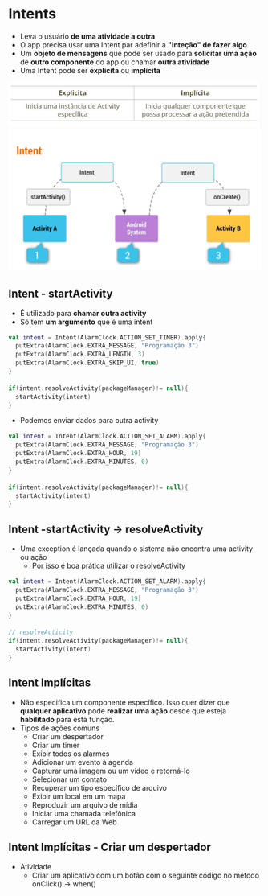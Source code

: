 # Intents

- Leva o usuário **de uma atividade a outra**
- O app precisa usar uma Intent par adefinir a **"inteção" de fazer algo**
- Um **objeto de mensagens** que pode ser usado para **solicitar uma ação** de **outro componente** do app ou chamar **outra atividade**
- Uma Intent pode ser **explícita** ou **implícita**

<img src=".assets/93.JPG">

<img src=".assets/94.jpg">

## Intent - startActivity

- É utilizado para **chamar outra activity**
- Só tem **um argumento** que é uma intent

```kotlin
val intent = Intent(AlarmClock.ACTION_SET_TIMER).apply{
  putExtra(AlarmClock.EXTRA_MESSAGE, "Programação 3")
  putExtra(AlarmClock.EXTRA_LENGTH, 3)
  putExtra(AlarmClock.EXTRA_SKIP_UI, true)
}

if(intent.resolveActivity(packageManager)!= null){
  startActivity(intent)
}
```

- Podemos enviar dados para outra activity

```kotlin
val intent = Intent(AlarmClock.ACTION_SET_ALARM).apply{
  putExtra(AlarmClock.EXTRA_MESSAGE, "Programação 3")
  putExtra(AlarmClock.EXTRA_HOUR, 19)
  putExtra(AlarmClock.EXTRA_MINUTES, 0)
}

if(intent.resolveActivity(packageManager)!= null){
  startActivity(intent)
}
```

## Intent -startActivity -> resolveActivity

- Uma exception é lançada quando o sistema não encontra uma activity ou ação
  -  Por isso é boa prática utilizar o resolveActivity
 
```kotlin
val intent = Intent(AlarmClock.ACTION_SET_ALARM).apply{
  putExtra(AlarmClock.EXTRA_MESSAGE, "Programação 3")
  putExtra(AlarmClock.EXTRA_HOUR, 19)
  putExtra(AlarmClock.EXTRA_MINUTES, 0)
}

// resolveActicity
if(intent.resolveActivity(packageManager)!= null){
  startActivity(intent)
}
```  

## Intent Implícitas

- Não especifica um componente específico. Isso quer dizer que **qualquer aplicativo** pode **realizar uma ação** desde que esteja **habilitado** para esta função.
- Tipos de ações comuns
  - Criar um despertador
  - Criar um timer
  - Exibir todos os alarmes
  - Adicionar um evento à agenda
  - Capturar uma imagem ou um vídeo e retorná-lo
  - Selecionar um contato
  - Recuperar um tipo específico de arquivo
  - Exibir um local em um mapa
  - Reproduzir um arquivo de mídia
  - Iniciar uma chamada telefônica
  - Carregar um URL da Web

## Intent Implícitas - Criar um despertador

- Atividade
  - Criar um aplicativo com um botão com o seguinte código no método onClick() -> when()
 
```kotlin

```
